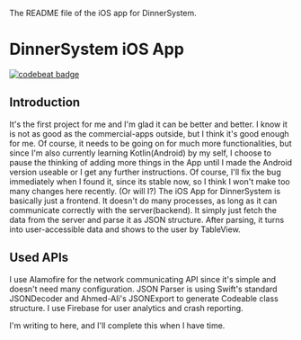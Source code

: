 The README file of the iOS app for DinnerSystem.

DinnerSystem iOS App
====================
[![codebeat badge](https://codebeat.co/badges/cbd2cad9-81cf-4853-98b6-c586baadcf12)](https://codebeat.co/projects/github-com-seanpai96-dinnersys-ios-master)  

Introduction
------------

  It's the first project for me and I'm glad it can be better and better. I know it is not as good as the commercial-apps outside, but I think it's good enough for me. Of course, it needs to be going on for much more functionalities, but since I'm also currently learning Kotlin(Android) by my self, I choose to pause the thinking of adding more things in the App until I made the Android version useable or I get any further instructions. Of course, I'll fix the bug immediately when I found it, since its stable now, so I think I won't make too many changes here recently. (Or will I?)
  The iOS App for DinnerSystem is basically just a frontend. It doesn't do many processes, as long as it can communicate correctly with the server(backend). It simply just fetch the data from the server and parse it as JSON structure. After parsing, it turns into user-accessible data and shows to the user by TableView.
  
Used APIs
---------
  I use Alamofire for the network communicating API since it's simple and doesn't need many configuration. JSON Parser is using Swift's standard JSONDecoder and Ahmed-Ali's JSONExport to generate Codeable class structure. I use Firebase for user analytics and crash reporting.  
  
I'm writing to here, and I'll complete this when I have time.
